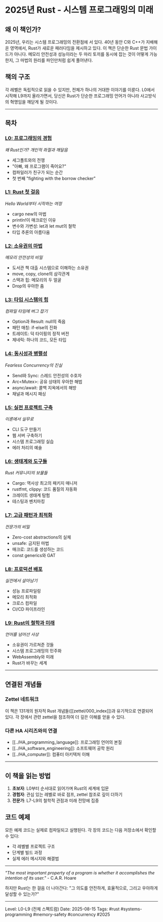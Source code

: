 # 2025년 Rust - 시스템 프로그래밍의 미래

## 왜 이 책인가?

2025년, 우리는 시스템 프로그래밍의 전환점에 서 있다. 40년 동안 C와 C++가 지배해온 영역에서, Rust가 새로운 패러다임을 제시하고 있다. 이 책은 단순한 Rust 문법 가이드가 아니다. 메모리 안전성과 성능이라는 두 마리 토끼를 동시에 잡는 것이 어떻게 가능한지, 그 마법의 원리를 파인만처럼 쉽게 풀어낸다.

## 책의 구조

각 레벨은 독립적으로 읽을 수 있지만, 전체가 하나의 거대한 이야기를 이룬다. L0에서 시작해 L9까지 올라가면서, 당신은 Rust가 단순한 프로그래밍 언어가 아니라 사고방식의 혁명임을 깨닫게 될 것이다.

---

## 목차

### [L0: 프로그래밍의 경험](./L0_experience.md)
*왜 Rust인가? 개인적 좌절과 깨달음*
- 세그폴트와의 전쟁
- "아빠, 왜 프로그램이 죽어요?"
- 컴파일러가 친구가 되는 순간
- 첫 번째 "fighting with the borrow checker"

### [L1: Rust 첫 걸음](./L1_first_steps.md)
*Hello World부터 시작하는 여정*
- cargo new의 마법
- println!이 매크로인 이유
- 변수와 가변성: let과 let mut의 철학
- 타입 추론의 아름다움

### [L2: 소유권의 마법](./L2_ownership.md)
*메모리 안전성의 비밀*
- 도서관 책 대출 시스템으로 이해하는 소유권
- move, copy, clone의 삼각관계
- 스택과 힙: 메모리의 두 얼굴
- Drop의 우아한 춤

### [L3: 타입 시스템의 힘](./L3_type_system.md)
*컴파일 타임에 버그 잡기*
- Option과 Result: null의 죽음
- 패턴 매칭: if-else의 진화
- 트레이트: 덕 타이핑의 정적 버전
- 제네릭: 하나의 코드, 모든 타입

### [L4: 동시성과 병렬성](./L4_concurrency.md)
*Fearless Concurrency의 진실*
- Send와 Sync: 스레드 안전성의 수호자
- Arc<Mutex<T>>: 공유 상태의 우아한 해법
- async/await: 콜백 지옥에서의 해방
- 채널과 메시지 패싱

### [L5: 실전 프로젝트 구축](./L5_real_projects.md)
*이론에서 실무로*
- CLI 도구 만들기
- 웹 서버 구축하기
- 시스템 프로그래밍 실습
- 에러 처리의 예술

### [L6: 생태계와 도구들](./L6_ecosystem.md)
*Rust 커뮤니티의 보물들*
- Cargo: 역사상 최고의 패키지 매니저
- rustfmt, clippy: 코드 품질의 자동화
- 크레이트 생태계 탐험
- 테스팅과 벤치마킹

### [L7: 고급 패턴과 최적화](./L7_advanced_patterns.md)
*전문가의 비밀*
- Zero-cost abstractions의 실체
- unsafe: 금지된 마법
- 매크로: 코드를 생성하는 코드
- const generics와 GAT

### [L8: 프로덕션 배포](./L8_production.md)
*실전에서 살아남기*
- 성능 프로파일링
- 메모리 최적화
- 크로스 컴파일
- CI/CD 파이프라인

### [L9: Rust의 철학과 미래](./L9_philosophy.md)
*언어를 넘어선 사상*
- 소유권이 가르쳐준 것들
- 시스템 프로그래밍의 민주화
- WebAssembly와 미래
- Rust가 바꾸는 세계

---

## 연결된 개념들

### Zettel 네트워크
이 책은 131개의 원자적 Rust 개념들([[zettel/000_index]])과 유기적으로 연결되어 있다. 각 장에서 관련 zettel을 참조하여 더 깊은 이해를 얻을 수 있다.

### 다른 HA 시리즈와의 연결
- [[../HA_programming_language]]: 프로그래밍 언어의 본질
- [[../HA_software_engineering]]: 소프트웨어 공학 원리
- [[../HA_computer]]: 컴퓨터 아키텍처 이해

---

## 이 책을 읽는 방법

1. **초보자**: L0부터 순서대로 읽어가며 Rust의 세계에 입문
2. **경험자**: 관심 있는 레벨로 바로 점프, zettel 참조로 깊이 더하기
3. **전문가**: L7-L9의 철학적 관점과 미래 전망에 집중

## 코드 예제

모든 예제 코드는 실제로 컴파일되고 실행된다. 각 장의 코드는 다음 저장소에서 확인할 수 있다:
- 각 레벨별 프로젝트 구조
- 단계별 빌드 과정
- 실제 에러 메시지와 해결법

---

*"The most important property of a program is whether it accomplishes the intention of its user."* - C.A.R. Hoare

하지만 Rust는 한 걸음 더 나아간다: "그 의도를 안전하게, 효율적으로, 그리고 우아하게 달성할 수 있는가?"

---

Level: L0-L9 (전체 스펙트럼)
Date: 2025-08-15
Tags: #rust #systems-programming #memory-safety #concurrency #2025